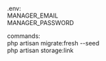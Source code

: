.env:\
MANAGER_EMAIL\
MANAGER_PASSWORD

commands:\
php artisan migrate:fresh --seed\
php artisan storage:link

